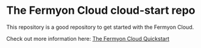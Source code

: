 # The Fermyon Cloud cloud-start repo

This repository is a good repository to get started with the Fermyon Cloud.

Check out more information here: [The Fermyon Cloud Quickstart](https://developer.fermyon.com/cloud/quickstart)
